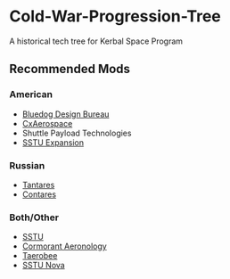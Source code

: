 # Cold-War-Progression-Tree
A historical tech tree for Kerbal Space Program

## Recommended Mods

### American

* [Bluedog Design Bureau](http://forum.kerbalspaceprogram.com/index.php?/topic/122020-12-bluedog-design-bureau-stockalike-saturn-apollo-and-more-v101-eagle-12oct2016/&page=1)
* [CxAerospace](http://forum.kerbalspaceprogram.com/index.php?/topic/138910-12-cxaerospace-stations-parts-pack-v14-2016-10-11/)
* Shuttle Payload Technologies
* [SSTU Expansion](http://forum.kerbalspaceprogram.com/index.php?/topic/151676-121-sstu-expansion-pack-07112016/)

### Russian

* [Tantares](http://forum.kerbalspaceprogram.com/index.php?/topic/73686-122-tantareslv-stockalike-n1-and-more-1018122016n1/)
* [Contares](http://forum.kerbalspaceprogram.com/index.php?/topic/122102-122-contares-180-with-addons-for-tantares-and-tantareslv/)

### Both/Other

* [SSTU](http://forum.kerbalspaceprogram.com/index.php?/topic/117090-wip122-sstulabs-low-part-count-solutions-orbiters-landers-lifters-dev-thread-12-11-16/)
* [Cormorant Aeronology](http://forum.kerbalspaceprogram.com/index.php?/topic/119951-12-cormorant-aeronology-dev-thread/)
* [Taerobee](http://forum.kerbalspaceprogram.com/index.php?/topic/119858-11-taerobee-stockalike-x-1-and-more-2320042016/)
* [SSTU Nova](http://forum.kerbalspaceprogram.com/index.php?/topic/141531-122-sstu-nova-add-on-pack-an-expansion-for-sstu-19122016/)
